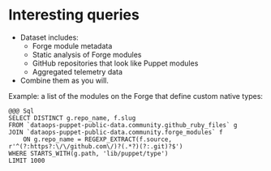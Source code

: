 <!SLIDE >
# Interesting queries

* Dataset includes:
    * Forge module metadata
    * Static analysis of Forge modules
    * GitHub repositories that look like Puppet modules
    * Aggregated telemetry data
* Combine them as you will.

Example: a list of the modules on the Forge that define custom native types:

    @@@ Sql
    SELECT DISTINCT g.repo_name, f.slug
    FROM `dataops-puppet-public-data.community.github_ruby_files` g
    JOIN `dataops-puppet-public-data.community.forge_modules` f
        ON g.repo_name = REGEXP_EXTRACT(f.source, r'^(?:https?:\/\/github.com\/)?(.*?)(?:.git)?$')
    WHERE STARTS_WITH(g.path, 'lib/puppet/type')
    LIMIT 1000
